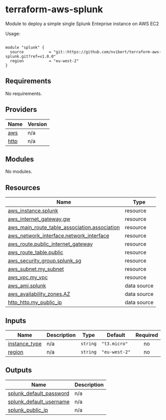 # terraform-aws-splunk
Module to deploy a simple single Splunk Enteprise instance on AWS EC2

<!-- BEGIN_TF_DOCS -->
Usage:

```hcl

module "splunk" {
  source           = "git::https://github.com/nvibert/terraform-aws-splunk.git?ref=v1.0.0"
  region           = "eu-west-2"
}
```

## Requirements

No requirements.

## Providers

| Name | Version |
|------|---------|
| <a name="provider_aws"></a> [aws](#provider\_aws) | n/a |
| <a name="provider_http"></a> [http](#provider\_http) | n/a |

## Modules

No modules.

## Resources

| Name | Type |
|------|------|
| [aws_instance.splunk](https://registry.terraform.io/providers/hashicorp/aws/latest/docs/resources/instance) | resource |
| [aws_internet_gateway.gw](https://registry.terraform.io/providers/hashicorp/aws/latest/docs/resources/internet_gateway) | resource |
| [aws_main_route_table_association.association](https://registry.terraform.io/providers/hashicorp/aws/latest/docs/resources/main_route_table_association) | resource |
| [aws_network_interface.network_interface](https://registry.terraform.io/providers/hashicorp/aws/latest/docs/resources/network_interface) | resource |
| [aws_route.public_internet_gateway](https://registry.terraform.io/providers/hashicorp/aws/latest/docs/resources/route) | resource |
| [aws_route_table.public](https://registry.terraform.io/providers/hashicorp/aws/latest/docs/resources/route_table) | resource |
| [aws_security_group.splunk_sg](https://registry.terraform.io/providers/hashicorp/aws/latest/docs/resources/security_group) | resource |
| [aws_subnet.my_subnet](https://registry.terraform.io/providers/hashicorp/aws/latest/docs/resources/subnet) | resource |
| [aws_vpc.my_vpc](https://registry.terraform.io/providers/hashicorp/aws/latest/docs/resources/vpc) | resource |
| [aws_ami.splunk](https://registry.terraform.io/providers/hashicorp/aws/latest/docs/data-sources/ami) | data source |
| [aws_availability_zones.AZ](https://registry.terraform.io/providers/hashicorp/aws/latest/docs/data-sources/availability_zones) | data source |
| [http_http.my_public_ip](https://registry.terraform.io/providers/hashicorp/http/latest/docs/data-sources/http) | data source |

## Inputs

| Name | Description | Type | Default | Required |
|------|-------------|------|---------|:--------:|
| <a name="input_instance_type"></a> [instance\_type](#input\_instance\_type) | n/a | `string` | `"t3.micro"` | no |
| <a name="input_region"></a> [region](#input\_region) | n/a | `string` | `"eu-west-2"` | no |

## Outputs

| Name | Description |
|------|-------------|
| <a name="output_splunk_default_password"></a> [splunk\_default\_password](#output\_splunk\_default\_password) | n/a |
| <a name="output_splunk_default_username"></a> [splunk\_default\_username](#output\_splunk\_default\_username) | n/a |
| <a name="output_splunk_public_ip"></a> [splunk\_public\_ip](#output\_splunk\_public\_ip) | n/a |
<!-- END_TF_DOCS -->
